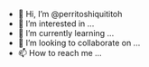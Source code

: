 - 👋 Hi, I’m @perritoshiquititoh
- 👀 I’m interested in ...
- 🌱 I’m currently learning ...
- 💞️ I’m looking to collaborate on ...
- 📫 How to reach me ...

<!---
perritoshiquititoh/perritoshiquititoh is a ✨ special ✨ repository because its `README.md` (this file) appears on your GitHub profile.
You can click the Preview link to take a look at your changes.
--->
